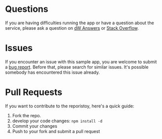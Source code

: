 # Questions

If you are having difficulties running the app or have a question about the service, please ask a question on [dW Answers](https://developer.ibm.com/answers/questions/ask/?topics=watson) or [Stack Overflow](http://stackoverflow.com/questions/ask?tags=ibm-watson).

# Issues

If you encounter an issue with this sample app, you are welcome to submit a [bug report](https://github.com/watson-developer-cloud/personality-insights-nodejs/issues). Before that, please search for similar issues. It's possible somebody has encountered this issue already.

# Pull Requests

If you want to contribute to the reporistoy, here's a quick guide:

1. Fork the repo.
1. develop your code changes: `npm install -d`
1. Commit your changes
1. Push to your fork and submit a pull request
